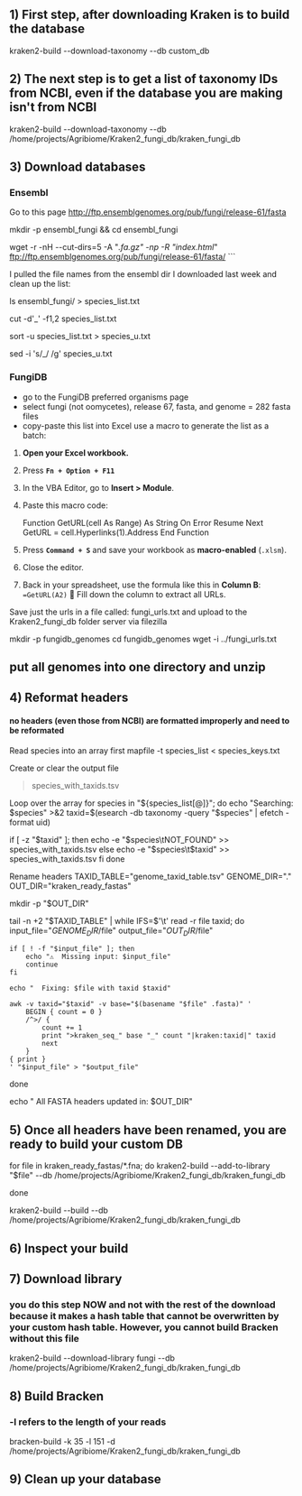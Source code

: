 ## 1) First step, after downloading Kraken is to build the database

kraken2-build --download-taxonomy --db custom_db

## 2) The next step is to get a list of taxonomy IDs from NCBI, even if the database you are making isn't from NCBI

kraken2-build --download-taxonomy --db /home/projects/Agribiome/Kraken2_fungi_db/kraken_fungi_db

## 3) Download databases 
### Ensembl 
Go to this page http://ftp.ensemblgenomes.org/pub/fungi/release-61/fasta

mkdir -p ensembl_fungi && cd ensembl_fungi

wget -r -nH --cut-dirs=5 -A "*.fa.gz" -np -R "index.html*" \
ftp://ftp.ensemblgenomes.org/pub/fungi/release-61/fasta/ ```

I pulled the file names from the ensembl dir I downloaded last week and clean up the list:

ls ensembl_fungi/ > species_list.txt

cut -d'_' -f1,2 species_list.txt

sort -u species_list.txt > species_u.txt

sed -i 's/_/ /g' species_u.txt

### FungiDB

- go to the FungiDB preferred organisms page
- select fungi (not oomycetes), release 67, fasta, and genome = 282 fasta files
- copy-paste this list into Excel
 use a macro to generate the list as a batch: 
1. **Open your Excel workbook.**
    
2. Press **`Fn + Option + F11`**  
3. In the VBA Editor, go to **Insert > Module**.
    
4. Paste this macro code:
   
    Function GetURL(cell As Range) As String
    On Error Resume Next
    GetURL = cell.Hyperlinks(1).Address
End Function

    
5. Press **`Command + S`** and save your workbook as **macro-enabled** (`.xlsm`).
    
6. Close the editor.
    
7. Back in your spreadsheet, use the formula like this in **Column B**:
    `=GetURL(A2)`
    🔁 Fill down the column to extract all URLs.
    

Save just the urls in a file called: fungi_urls.txt and upload to the Kraken2_fungi_db folder server via filezilla

mkdir -p fungidb_genomes
cd fungidb_genomes
wget -i ../fungi_urls.txt

## put all genomes into one directory and unzip

## 4) Reformat headers
#### no headers (even those from NCBI) are formatted improperly and need to be reformated

Read species into an array first
mapfile -t species_list < species_keys.txt

Create or clear the output file
> species_with_taxids.tsv

Loop over the array
for species in "${species_list[@]}"; do
  echo "Searching: $species" >&2
  taxid=$(esearch -db taxonomy -query "$species" | efetch -format uid)

  if [ -z "$taxid" ]; then
    echo -e "$species\tNOT_FOUND" >> species_with_taxids.tsv
  else
    echo -e "$species\t$taxid" >> species_with_taxids.tsv
  fi
done

Rename headers
TAXID_TABLE="genome_taxid_table.tsv"
GENOME_DIR="."
OUT_DIR="kraken_ready_fastas"

mkdir -p "$OUT_DIR"

tail -n +2 "$TAXID_TABLE" | while IFS=$'\t' read -r file taxid; do
    input_file="$GENOME_DIR/$file"
    output_file="$OUT_DIR/$file"

    if [ ! -f "$input_file" ]; then
        echo "⚠️  Missing input: $input_file"
        continue
    fi

    echo "  Fixing: $file with taxid $taxid"

    awk -v taxid="$taxid" -v base="$(basename "$file" .fasta)" '
        BEGIN { count = 0 }
        /^>/ {
            count += 1
            print ">kraken_seq_" base "_" count "|kraken:taxid|" taxid
            next
        }
	{ print }
    ' "$input_file" > "$output_file"
done

echo "  All FASTA headers updated in: $OUT_DIR"


## 5) Once all headers have been renamed, you are ready to build your custom DB

for file in kraken_ready_fastas/*.fna; do
  kraken2-build --add-to-library "$file" --db /home/projects/Agribiome/Kraken2_fungi_db/kraken_fungi_db

done

kraken2-build --build --db /home/projects/Agribiome/Kraken2_fungi_db/kraken_fungi_db

## 6) Inspect your build

## 7) Download library
### you do this step NOW and not with the rest of the download because it makes a hash table that cannot be overwritten by your custom hash table. However, you cannot build Bracken without this file
kraken2-build --download-library fungi --db /home/projects/Agribiome/Kraken2_fungi_db/kraken_fungi_db

## 8) Build Bracken
### -l refers to the length of your reads
bracken-build -k 35 -l 151 -d /home/projects/Agribiome/Kraken2_fungi_db/kraken_fungi_db

## 9) Clean up your database



